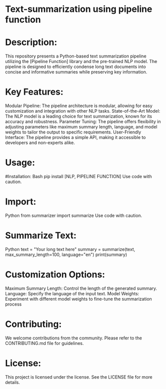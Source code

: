 # Text-summarization using pipeline function 

# Description:

This repository presents a Python-based text summarization pipeline utilizing the [Pipeline Function] library and the pre-trained NLP model. The pipeline is designed to efficiently condense long text documents into concise and informative summaries while preserving key information.

# Key Features:

Modular Pipeline: The pipeline architecture is modular, allowing for easy customization and integration with other NLP tasks.
State-of-the-Art Model: The NLP model is a leading choice for text summarization, known for its accuracy and robustness.
Parameter Tuning: The pipeline offers flexibility in adjusting parameters like maximum summary length, language, and model weights to tailor the output to specific requirements.
User-Friendly Interface: The pipeline provides a simple API, making it accessible to developers and non-experts alike.


# Usage:

#Installation:
  Bash
  pip install [NLP, PIPELINE FUNCTION]
  Use code with caution.

# Import:
  Python
  from summarizer import summarize
  Use code with caution.

# Summarize Text:
 Python
 text = "Your long text here"
 summary = summarize(text, max_summary_length=100, language="en")
 print(summary)
 
# Customization Options:

Maximum Summary Length: Control the length of the generated summary.
Language: Specify the language of the input text.
Model Weights: Experiment with different model weights to fine-tune the summarization process

# Contributing:

We welcome contributions from the community. Please refer to the CONTRIBUTING.md file for guidelines.

# License:

This project is licensed under the  license. See the LICENSE file for more details.
